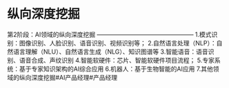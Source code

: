 # 纵向深度挖掘

第2阶段：AI领域的纵向深度挖掘
————————————————
1.模式识别：图像识别、人脸识别、语音识别、视频识别等；
2.自然语言处理（NLP）：自然语言理解（NLU）、自然语言生成（NLG）、知识图谱等
3.智能语音：语音识别、语音合成、声纹识别
4.智能软硬件：芯片、智能软硬件项目流程；
5.专家系统：基于专家知识架构的AI综合应用
6.机器人：基于生物智能的AI应用
7.其他领域的纵向深度挖掘#​AI产品经理​#​产品经理
